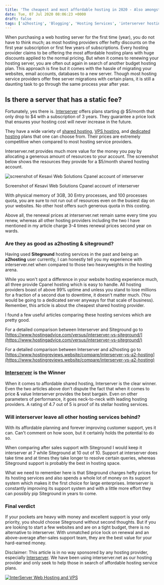```yaml
---
title: 'The cheapest and most affordable hosting in 2020 - Also amongst the best'
date: Tue, 07 Jul 2020 08:06:23 +0000
draft: false
tags: ['a2hosting', 'Blogging', 'Hosting Services', 'interserver hosting', 'siteground', 'Web Development']
---
```


When purchasing a web hosting server for the first time (year), you do not have to think much; as most hosting providers offer hefty discounts on the first year subscription or first few years of subscriptions. Every hosting provider claims to be offering the most affordable hosting plans with huge discounts applied to the normal pricing. But when it comes to renewing your hosting server, you are often out again in search of another budget hosting plan. This approach is fine but it comes with the hassle of migrating your websites, email accounts, databases to a new server. Though most hosting service providers offer free server migrations with certain plans, it is still a daunting task to go through the same process year after year.

Is there a server that has a static fee?
----------------------------------------

Fortunately, yes there is. [Interserver](https://www.interserver.net/webhosting/?id=494120) offers plans starting @ $5/month that only drop to $4 with a subscription of 3 years. They guarantee a price lock that ensures your hosting cost will never increase in the future.

They have a wide variety of [shared hosting](https://www.interserver.net/webhosting/?id=494120), [VPS hosting](https://www.interserver.net/vps/?id=494120), and [dedicated hosting](https://www.interserver.net/r/494120) plans that one can choose from. Their prices are extremely competitive when compared to most hosting service providers.

Interserver.net provides much more value for the money you pay by allocating a generous amount of resources to your account. The screenshot below shows the resources they provide for a $5/month shared hosting account.

![screenshot of Kesavi Web Solutions Cpanel account of interserver](https://kesaviweb.com/wp-content/uploads/Screenshot-10.png)

Screenshot of Kesavi Web Solutions Cpanel account of interserver

With physical memory of 3GB, 30 Entry processes, and 100 processes quota, you are sure to not run out of resources even on the busiest day on your websites. No other host offers such generous quota in this costing.

Above all, the renewal prices at interserver.net remain same every time you renew, whereas all other hosting providers including the two I have mentioned in my article charge 3-4 times renewal prices second year on wards.

### Are they as good as a2hosting & siteground?

Having used **Siteground** hosting services in the past and being an **a2hosting** user currently, I can honestly tell you my experience with interserver.net when compared to those two heavyweights in the hosting arena.

While you won't spot a difference in your website hosting experience much, all three provide Cpanel hosting which is easy to handle. All hosting providers boast of above 99% uptime and unless you stand to lose millions for a fraction of a second due to downtime, it doesn't matter much. (You would be going to a dedicated server anyways for that scale of business). Remember, this article is about the cheapest shared hosting provider.

I found a few useful articles comparing these hosting services which are pretty good.

For a detailed comparison between Interserver and Siteground go to [https://www.hostingadvice.com/versus/interserver-vs-siteground/](https://www.hostingadvice.com/versus/interserver-vs-siteground/)

For a detailed comparison between Interserver and a2hosting go to [https://www.hostingreviews.website/compare/interserver-vs-a2-hosting](https://www.hostingreviews.website/compare/interserver-vs-a2-hosting)

### [Interserver](https://www.interserver.net/r/494120) is the Winner

When it comes to affordable shared hosting, Interserver is the clear winner. Even the two articles above don't dispute the fact that when it comes to price & value Interserver provides the best bargain. Even on other parameters of performance, it goes neck-to-neck with leading hosting providers. A rating of 4.7 out of 5 is proof of its stellar hosting services.

### Will interserver leave all other hosting services behind?

With its affordable planning and forever improving customer support, yes it can. Can't comment on how soon, but it certainly holds the potential to do so.

When comparing after sales support with Siteground I would keep it interserver at 7 while Siteground at 10 out of 10. Support at interserver does take time and at times they take longer to resolve certain queries, whereas Siteground support is probably the best in hosting space.

What we need to remember here is that Siteground charges hefty prices for its hosting services and also spends a whole lot of money on its support system which makes it the first choice for large enterprises. Interserver is constantly improving its support system and with a little more effort they can possibly pip Siteground in years to come.

### Final verdict

If your pockets are heavy with money and excellent support is your only priority, you should choose Siteground without second thoughts. But if you are looking to start a few websites and are on a tight budget, there is no alternative to interserver. With unmatched price lock on renewal and an above-average after-sales support team, they are the best value for your hard-earned money.

Disclaimer: This article is in no way sponsored by any hosting provider, especially [Interserver](https://www.interserver.net/r/494120). We have been using interserver.net as our hosting provider and only seek to help those in search of affordable hosting service plans.

[![InterServer Web Hosting and VPS](https://www.interserver.net/logos/Y2019-728x90-vps-1.gif)](https://www.interserver.net/r/494120)